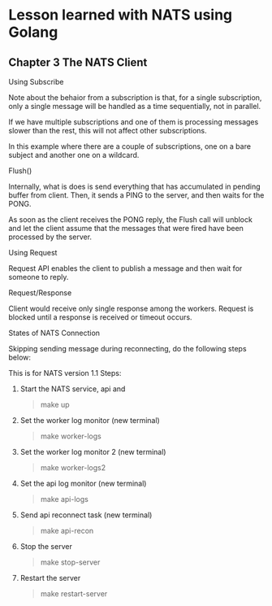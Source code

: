 # Lesson learned with NATS using Golang #

## Chapter 3 The NATS Client ##

Using Subscribe 

Note about the behaior from a subscription is that,
for a single subscription, only a single message will be handled
as a time sequentially, not in parallel.

If we have multiple subscriptions and one of them is processing 
messages slower than the rest, this will not affect other
subscriptions. 

In this example where there are a couple of subscriptions, one on 
a bare subject and another one on a wildcard.


Flush()

Internally, what is does is send everything that has accumulated in 
pending buffer from client. Then, it sends a PING to the server, and 
then waits for the PONG.

As soon as the client receives the PONG reply, the Flush call will 
unblock and let the client assume that the messages that were fired
have been processed by the server.

Using Request

Request API enables the client to publish a message and then wait for 
someone to reply.

Request/Response 

Client would receive only single response among the workers. Request is 
blocked until a response is received or timeout occurs.

States of NATS Connection

Skipping sending message during reconnecting, do the following steps below:

This is for NATS version 1.1
Steps:

1. Start the NATS service, api and 
	> make up

2. Set the worker log monitor (new terminal)
	> make worker-logs

3. Set the worker log monitor 2 (new terminal)
	> make worker-logs2

4. Set the api log monitor (new terminal)
	> make api-logs

5. Send api reconnect task (new terminal)
	> make api-recon

6. Stop the server
	> make stop-server

7. Restart the server
	> make restart-server

